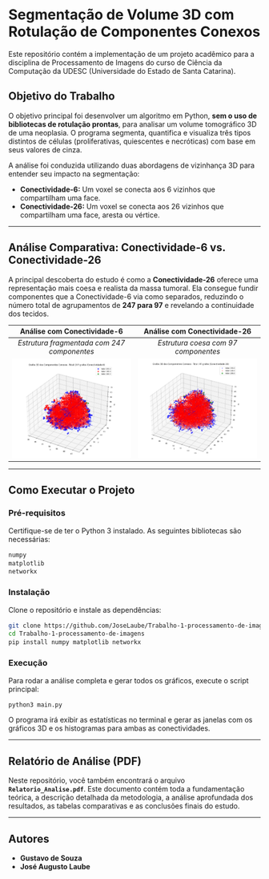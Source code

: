 # Segmentação de Volume 3D com Rotulação de Componentes Conexos

Este repositório contém a implementação de um projeto acadêmico para a disciplina de Processamento de Imagens do curso de Ciência da Computação da UDESC (Universidade do Estado de Santa Catarina).

## Objetivo do Trabalho

O objetivo principal foi desenvolver um algoritmo em Python, **sem o uso de bibliotecas de rotulação prontas**, para analisar um volume tomográfico 3D de uma neoplasia. O programa segmenta, quantifica e visualiza três tipos distintos de células (proliferativas, quiescentes e necróticas) com base em seus valores de cinza.

A análise foi conduzida utilizando duas abordagens de vizinhança 3D para entender seu impacto na segmentação:
*   **Conectividade-6:** Um voxel se conecta aos 6 vizinhos que compartilham uma face.
*   **Conectividade-26:** Um voxel se conecta aos 26 vizinhos que compartilham uma face, aresta ou vértice.

---

## Análise Comparativa: Conectividade-6 vs. Conectividade-26

A principal descoberta do estudo é como a **Conectividade-26** oferece uma representação mais coesa e realista da massa tumoral. Ela consegue fundir componentes que a Conectividade-6 via como separados, reduzindo o número total de agrupamentos de **247 para 97** e revelando a continuidade dos tecidos.

| Análise com Conectividade-6 | Análise com Conectividade-26 |
| :---: | :---: |
| *Estrutura fragmentada com 247 componentes* | *Estrutura coesa com 97 componentes* |
| ![Visualização 3D com Conectividade-6](media/C6-grafo.png) | ![Visualização 3D com Conectividade-26](media/C26-grafo.png) |

---

## Como Executar o Projeto

### Pré-requisitos
Certifique-se de ter o Python 3 instalado. As seguintes bibliotecas são necessárias:

```bash
numpy
matplotlib
networkx
```

### Instalação
Clone o repositório e instale as dependências:
```bash
git clone https://github.com/JoseLaube/Trabalho-1-processamento-de-imagens.git
cd Trabalho-1-processamento-de-imagens
pip install numpy matplotlib networkx
```

### Execução
Para rodar a análise completa e gerar todos os gráficos, execute o script principal:
```bash
python3 main.py
```
O programa irá exibir as estatísticas no terminal e gerar as janelas com os gráficos 3D e os histogramas para ambas as conectividades.

---

## Relatório de Análise (PDF)

Neste repositório, você também encontrará o arquivo **`Relatorio_Analise.pdf`**. Este documento contém toda a fundamentação teórica, a descrição detalhada da metodologia, a análise aprofundada dos resultados, as tabelas comparativas e as conclusões finais do estudo.

---

## Autores

*   **Gustavo de Souza**
*   **José Augusto Laube**
